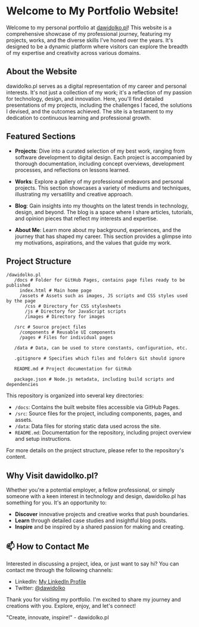 # Welcome to My Portfolio Website!

Welcome to my personal portfolio at [dawidolko.pl](http://dawidolko.pl)! This website is a comprehensive showcase of my professional journey, featuring my projects, works, and the diverse skills I've honed over the years. It's designed to be a dynamic platform where visitors can explore the breadth of my expertise and creativity across various domains.

## About the Website

dawidolko.pl serves as a digital representation of my career and personal interests. It's not just a collection of my work; it's a reflection of my passion for technology, design, and innovation. Here, you'll find detailed presentations of my projects, including the challenges I faced, the solutions I devised, and the outcomes achieved. The site is a testament to my dedication to continuous learning and professional growth.

## Featured Sections

- **Projects**: Dive into a curated selection of my best work, ranging from software development to digital design. Each project is accompanied by thorough documentation, including concept overviews, development processes, and reflections on lessons learned.

- **Works**: Explore a gallery of my professional endeavors and personal projects. This section showcases a variety of mediums and techniques, illustrating my versatility and creative approach.

- **Blog**: Gain insights into my thoughts on the latest trends in technology, design, and beyond. The blog is a space where I share articles, tutorials, and opinion pieces that reflect my interests and expertise.

- **About Me**: Learn more about my background, experiences, and the journey that has shaped my career. This section provides a glimpse into my motivations, aspirations, and the values that guide my work.

## Project Structure

```
/dawidolko.pl
   /docs # Folder for GitHub Pages, contains page files ready to be published
     index.html # Main home page
     /assets # Assets such as images, JS scripts and CSS styles used by the page
       /css # Directory for CSS stylesheets
       /js # Directory for JavaScript scripts
       /images # Directory for images

   /src # Source project files
     /components # Reusable UI components
     /pages # Files for individual pages

   /data # Data, can be used to store constants, configuration, etc.

   .gitignore # Specifies which files and folders Git should ignore

   README.md # Project documentation for GitHub

   package.json # Node.js metadata, including build scripts and dependencies
```

This repository is organized into several key directories:

- `/docs`: Contains the built website files accessible via GitHub Pages.
- `/src`: Source files for the project, including components, pages, and assets.
- `/data`: Data files for storing static data used across the site.
- `README.md`: Documentation for the repository, including project overview and setup instructions.

For more details on the project structure, please refer to the repository's content.

## Why Visit dawidolko.pl?

Whether you're a potential employer, a fellow professional, or simply someone with a keen interest in technology and design, dawidolko.pl has something for you. It's an opportunity to:

- **Discover** innovative projects and creative works that push boundaries.
- **Learn** through detailed case studies and insightful blog posts.
- **Inspire** and be inspired by a shared passion for making and creating.

## 📫 How to Contact Me

Interested in discussing a project, idea, or just want to say hi? You can contact me through the following channels:

- LinkedIn: [My LinkedIn Profile](https://www.linkedin.com/in/dawidolko)
- Twitter: [@dawidolko](https://twitter.com/dawidolko)

Thank you for visiting my portfolio. I'm excited to share my journey and creations with you. Explore, enjoy, and let's connect!

"Create, innovate, inspire!" - dawidolko.pl
